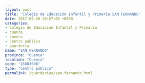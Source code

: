 ```yaml
---
layout: post
title: "Colegio de Educación Infantil y Primaria SAN FERNANDO"
date: 2017-09-20 20:57:05 +0200
categories:
- Colegio de Educación Infantil y Primaria
- cuenca
- cuenca
- Centro público
- guarderia
name: "SAN FERNANDO"
province: "Cuenca"
location: "Cuenca"
code: "16003608"
type: "Centro público"
permalink: /guarderias/san-fernando.html
---
```

